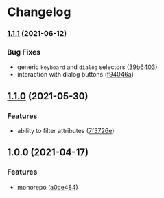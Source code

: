 # Changelog

### [1.1.1](https://www.github.com/dlenroc/node-roku/compare/roku-dom-v1.1.0...roku-dom-v1.1.1) (2021-06-12)


### Bug Fixes

* generic `keyboard` and `dialog` selectors ([39b6403](https://www.github.com/dlenroc/node-roku/commit/39b6403387d9f9b675847e3dda0eff3a351718c7))
* interaction with dialog buttons ([f94046a](https://www.github.com/dlenroc/node-roku/commit/f94046a1b7692940e1c7968a0c8c11710ad4582b))

## [1.1.0](https://www.github.com/dlenroc/node-roku/compare/roku-dom-v1.0.0...roku-dom-v1.1.0) (2021-05-30)


### Features

* ability to filter attributes ([7f3726e](https://www.github.com/dlenroc/node-roku/commit/7f3726ed12c3019800d60083c054402fc68e8bfd))

## 1.0.0 (2021-04-17)


### Features

* monorepo ([a0ce484](https://www.github.com/dlenroc/node-roku/commit/a0ce484ee2acdd9e6e183e515940ae8bf218d325))
